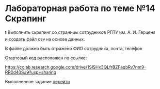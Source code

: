# Лабораторная работа по теме №14 Cкрапинг

:heavy_exclamation_mark: Выполнить скрапинг со страницы сотрудников РГПУ им. А. И. Герцена и создать файл csv на основе данных. 

В файле должно быть отражено ФИО сотрудника, почта, телефон

Стартовый код расположен по ссылке: 

https://colab.research.google.com/drive/1SlSHx3QLfrBZFaqbRv7nm9-RR0d40SJ9?usp=sharing

Выполненное задание
[перейти](https://colab.research.google.com/drive/1SEkh5QX4sP5924Qb2sYcyo_baEw3aSNE?usp=sharing#scrollTo=Li1udraJ_k4Q)
